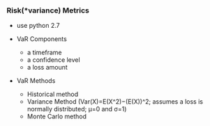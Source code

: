 ### Risk(*variance) Metrics
- use python 2.7
- VaR Components
  - a timeframe
  - a confidence level
  - a loss amount
  
- VaR Methods
  - Historical method
  - Variance Method (Var(X)=E(X^2)−(E(X))^2; assumes a loss is normally distributed; μ=0 and σ=1)
  - Monte Carlo method
